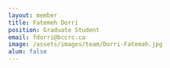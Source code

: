 ```yaml
---
layout: member
title: Fatemeh Dorri
position: Graduate Student
email: fdorri@bccrc.ca
image: /assets/images/team/Dorri-Fatemah.jpg
alum: false
---
```

